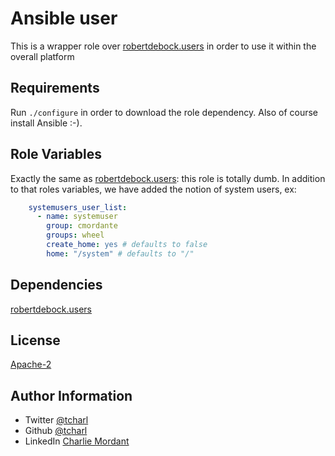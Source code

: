 Ansible user
=========

This is a wrapper role over [robertdebock.users](https://galaxy.ansible.com/robertdebock/users) in order to use it within the overall platform

Requirements
------------

Run `./configure` in order to download the role dependency. Also of course install Ansible :-).

Role Variables
--------------

Exactly the same as [robertdebock.users](https://galaxy.ansible.com/robertdebock/users): this role is totally dumb.
In addition to that roles variables, we have added the notion of system users, ex:

```yaml
    systemusers_user_list:
      - name: systemuser
        group: cmordante
        groups: wheel
        create_home: yes # defaults to false
        home: "/system" # defaults to "/" 
```

Dependencies
------------

[robertdebock.users](https://galaxy.ansible.com/robertdebock/users)


License
-------


[Apache-2](https://www.apache.org/licenses/LICENSE-2.0)

Author Information
------------------

* Twitter [@tcharl](https://twitter.com/Tcharl)
* Github [@tcharl](https://github.com/Tcharl)
* LinkedIn [Charlie Mordant](https://www.linkedin.com/in/charlie-mordant-51796a97/)
